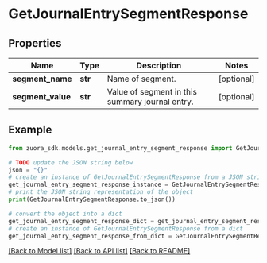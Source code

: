# GetJournalEntrySegmentResponse


## Properties

Name | Type | Description | Notes
------------ | ------------- | ------------- | -------------
**segment_name** | **str** | Name of segment.  | [optional] 
**segment_value** | **str** | Value of segment in this summary journal entry.  | [optional] 

## Example

```python
from zuora_sdk.models.get_journal_entry_segment_response import GetJournalEntrySegmentResponse

# TODO update the JSON string below
json = "{}"
# create an instance of GetJournalEntrySegmentResponse from a JSON string
get_journal_entry_segment_response_instance = GetJournalEntrySegmentResponse.from_json(json)
# print the JSON string representation of the object
print(GetJournalEntrySegmentResponse.to_json())

# convert the object into a dict
get_journal_entry_segment_response_dict = get_journal_entry_segment_response_instance.to_dict()
# create an instance of GetJournalEntrySegmentResponse from a dict
get_journal_entry_segment_response_from_dict = GetJournalEntrySegmentResponse.from_dict(get_journal_entry_segment_response_dict)
```
[[Back to Model list]](../README.md#documentation-for-models) [[Back to API list]](../README.md#documentation-for-api-endpoints) [[Back to README]](../README.md)


